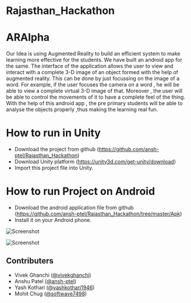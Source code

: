 # Rajasthan_Hackathon

ARAlpha
=======


<p>Our Idea is using Augmented Reality to build an efficient system to make learning more effective for the students. We have built an android app for the same. The interface of the application allows the user to view and interact with  a complete 3-D image of an object formed with the help of augmented reality. This can be done by just focussing on the image of a word.
For example, if the user focuses the camera on a word , he will be able to view a complete virtual 3-D image of that. Moreover , the user will be able to control the movements of it to have a complete feel of the thing. 
With the help of this android app , the pre primary students will be able to analyse the objects properly ,thus making the learning real fun.
 </p>
 
 How to run in Unity
 ===================
 * Download the project from github (https://github.com/ansh-ptel/Rajasthan_Hackathon)
 * Download Unity platform (https://unity3d.com/get-unity/download)
 * Import this project file into Unity. 
 
How to run Project on Android
=============================
* Download the android application file from github (https://github.com/ansh-ptel/Rajasthan_Hackathon/tree/master/Apk)
* Install it on your Android phone.

![Screenshot](https://raw.github.com/vivekghanchi/Rajasthan_Hackathon/master/ScreenShot/marker.jpg)

![Screenshot](https://raw.github.com/vivekghanchi/Rajasthan_Hackathon/master/ScreenShot/marker1.jpg)

## Contributers

- Vivek Ghanchi ([@vivekghanchi](https://github.com/vivekghanchi))
- Anshu Patel  ([@ansh-ptel](https://github.com/ansh-ptel))
- Yash Kothari  ([@yashkothari1946](https://github.com/yashkothari1946))
- Mohit Chug ([@softwave7498](https://github.com/softwave7498))

